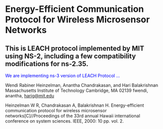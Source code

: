 # Energy-Efficient Communication Protocol for Wireless Microsensor Networks
## This is LEACH protocol implemented by MIT using NS-2, including a few compatibility modifications for ns-2.35.

<font color=blue>We are implementing ns-3 version of LEACH Protocol ...</font>

Wendi Rabiner Heinzelman, Anantha Chandrakasan, and Hari Balakrishnan
Massachusetts Institute of Technology
Cambridge, MA 02139
fwendi, anantha, harig@mit.edu

Heinzelman W R, Chandrakasan A, Balakrishnan H. Energy-efficient communication protocol for wireless microsensor networks[C]//Proceedings of the 33rd annual Hawaii international conference on system sciences. IEEE, 2000: 10 pp. vol. 2.
